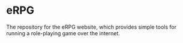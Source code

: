 eRPG
====

The repository for the eRPG website, which provides simple tools for running a role-playing game over the internet.